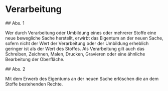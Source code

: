 # Verarbeitung



\#\# Abs. 1

 Wer durch Verarbeitung oder Umbildung eines oder mehrerer Stoffe eine neue bewegliche Sache herstellt, erwirbt das Eigentum an der neuen Sache, sofern nicht der Wert der Verarbeitung oder der Umbildung erheblich geringer ist als der Wert des Stoffes. Als Verarbeitung gilt auch das Schreiben, Zeichnen, Malen, Drucken, Gravieren oder eine ähnliche Bearbeitung der Oberfläche.

\#\# Abs. 2

 Mit dem Erwerb des Eigentums an der neuen Sache erlöschen die an dem Stoffe bestehenden Rechte. 


